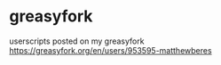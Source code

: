 # greasyfork
userscripts posted on my greasyfork https://greasyfork.org/en/users/953595-matthewberes
